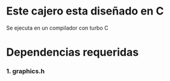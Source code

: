 # Este cajero esta diseñado en C

Se ejecuta en un compilador con turbo C

# Dependencias requeridas

### 1. graphics.h